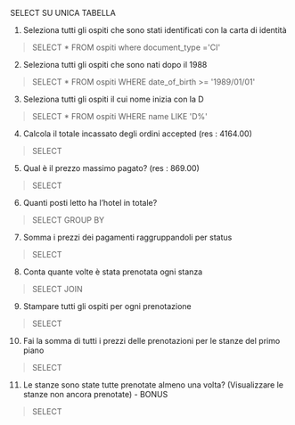 SELECT SU UNICA TABELLA
1. Seleziona tutti gli ospiti che sono stati identificati con la carta di identità
>SELECT * FROM ospiti where document_type ='CI'
2. Seleziona tutti gli ospiti che sono nati dopo il 1988
> SELECT * FROM ospiti WHERE date_of_birth >= '1989/01/01'
3. Seleziona tutti gli ospiti il cui nome inizia con la D
> SELECT * FROM ospiti WHERE name LIKE 'D%'
4. Calcola il totale incassato degli ordini accepted (res : 4164.00)
> SELECT 
5. Qual è il prezzo massimo pagato? (res : 869.00)
> SELECT
6. Quanti posti letto ha l’hotel in totale?
> SELECT
GROUP BY
7. Somma i prezzi dei pagamenti raggruppandoli per status
> SELECT
8. Conta quante volte è stata prenotata ogni stanza
> SELECT
JOIN
9. Stampare tutti gli ospiti per ogni prenotazione
> SELECT
10. Fai la somma di tutti i prezzi delle prenotazioni per le stanze del primo piano
> SELECT
11. Le stanze sono state tutte prenotate almeno una volta? (Visualizzare le stanze
non ancora prenotate) - BONUS
> SELECT

